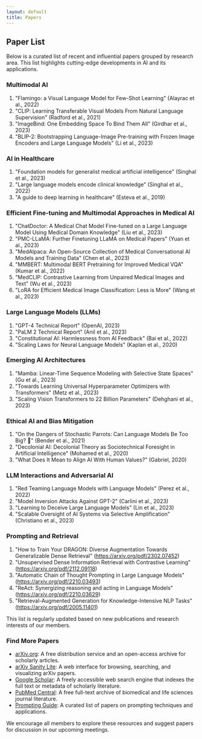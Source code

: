 ```yaml
---
layout: default
title: Papers
---
```


## Paper List

Below is a curated list of recent and influential papers grouped by research area. This list highlights cutting-edge developments in AI and its applications.

### Multimodal AI
1. "Flamingo: a Visual Language Model for Few-Shot Learning" (Alayrac et al., 2022)
2. "CLIP: Learning Transferable Visual Models From Natural Language Supervision" (Radford et al., 2021)
3. "ImageBind: One Embedding Space To Bind Them All" (Girdhar et al., 2023)
4. "BLIP-2: Bootstrapping Language-Image Pre-training with Frozen Image Encoders and Large Language Models" (Li et al., 2023)

### AI in Healthcare
1. "Foundation models for generalist medical artificial intelligence" (Singhal et al., 2023)
2. "Large language models encode clinical knowledge" (Singhal et al., 2022)
3. "A guide to deep learning in healthcare" (Esteva et al., 2019)

### Efficient Fine-tuning and Multimodal Approaches in Medical AI
1. "ChatDoctor: A Medical Chat Model Fine-tuned on a Large Language Model Using Medical Domain Knowledge" (Liu et al., 2023)
2. "PMC-LLaMA: Further Finetuning LLaMA on Medical Papers" (Yuan et al., 2023)
3. "MedAlpaca: An Open-Source Collection of Medical Conversational AI Models and Training Data" (Chen et al., 2023)
4. "MMBERT: Multimodal BERT Pretraining for Improved Medical VQA" (Kumar et al., 2022)
5. "MedCLIP: Contrastive Learning from Unpaired Medical Images and Text" (Wu et al., 2023)
6. "LoRA for Efficient Medical Image Classification: Less is More" (Wang et al., 2023)

### Large Language Models (LLMs)
1. "GPT-4 Technical Report" (OpenAI, 2023)
2. "PaLM 2 Technical Report" (Anil et al., 2023)
3. "Constitutional AI: Harmlessness from AI Feedback" (Bai et al., 2022)
4. "Scaling Laws for Neural Language Models" (Kaplan et al., 2020)

### Emerging AI Architectures
1. "Mamba: Linear-Time Sequence Modeling with Selective State Spaces" (Gu et al., 2023)
2. "Towards Learning Universal Hyperparameter Optimizers with Transformers" (Metz et al., 2023)
3. "Scaling Vision Transformers to 22 Billion Parameters" (Dehghani et al., 2023)

### Ethical AI and Bias Mitigation
1. "On the Dangers of Stochastic Parrots: Can Language Models Be Too Big? 🦜" (Bender et al., 2021)
2. "Decolonial AI: Decolonial Theory as Sociotechnical Foresight in Artificial Intelligence" (Mohamed et al., 2020)
3. "What Does It Mean to Align AI With Human Values?" (Gabriel, 2020)

### LLM Interactions and Adversarial AI
1. "Red Teaming Language Models with Language Models" (Perez et al., 2022)
2. "Model Inversion Attacks Against GPT-2" (Carlini et al., 2023)
3. "Learning to Deceive Large Language Models" (Lin et al., 2023)
4. "Scalable Oversight of AI Systems via Selective Amplification" (Christiano et al., 2023)

### Prompting and Retrieval
1. "How to Train Your DRAGON: Diverse Augmentation Towards Generalizable Dense Retrieval" (https://arxiv.org/pdf/2302.07452)
2. "Unsupervised Dense Information Retrieval with Contrastive Learning" (https://arxiv.org/pdf/2112.09118)
3. "Automatic Chain of Thought Prompting in Large Language Models" (https://arxiv.org/pdf/2210.03493)
4. "ReAct: Synergizing reasoning and acting in Language Models" (https://arxiv.org/pdf/2210.03629)
5. "Retrieval-Augmented Generation for Knowledge-Intensive NLP Tasks" (https://arxiv.org/pdf/2005.11401)

This list is regularly updated based on new publications and research interests of our members.

### Find More Papers
- [arXiv.org](https://arxiv.org/): A free distribution service and an open-access archive for scholarly articles.
- [arXiv Sanity Lite](https://arxiv-sanity-lite.com/): A web interface for browsing, searching, and visualizing arXiv papers.
- [Google Scholar](https://scholar.google.com/): A freely accessible web search engine that indexes the full text or metadata of scholarly literature.
- [PubMed Central](https://www.ncbi.nlm.nih.gov/pmc/): A free full-text archive of biomedical and life sciences journal literature.
- [Prompting Guide](https://www.promptingguide.ai/papers): A curated list of papers on prompting techniques and applications.

We encourage all members to explore these resources and suggest papers for discussion in our upcoming meetings.